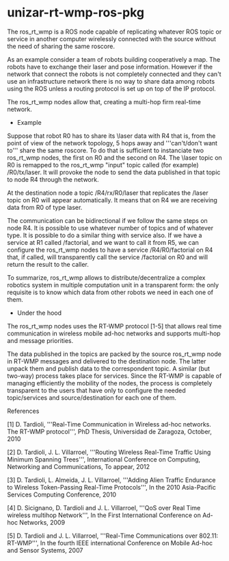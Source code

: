 unizar-rt-wmp-ros-pkg
=====================

The ros_rt_wmp is a ROS node capable of replicating whatever ROS topic or service in another computer wirelessly connected with the source without the need of sharing the same roscore.

As an example consider a team of robots building cooperatively a map. The robots have to exchange their laser and pose information. However if the network that connect the robots is not completely connected and they can't use an infrastructure network there is no way to share data among robots using the ROS unless a routing protocol is set up on top of the IP protocol.

The ros_rt_wmp nodes allow that, creating a multi-hop firm real-time network.

* Example

Suppose that robot R0 has to share its \laser data with R4 that is, from the point of view of the network topology, 5 hops away and '''can't/don't want to''' share the same roscore. To do that is sufficient to instanciate two ros_rt_wmp nodes, the first on R0 and the second on R4. The \laser topic on R0 is remapped to the ros_rt_wmp "input" topic called (for example) /R0/tx/laser. It will provoke the node to send the data published in that topic to node R4 through the network.

At the destination node a topic /R4/rx/R0/laser that replicates the /laser topic on R0 will appear automatically. It means that on R4 we are receiving data from R0 of type laser.

The communication can be bidirectional if we follow the same steps on node R4. It is possible to use whatever number of topics and of whatever type. It is possible to do a similar thing with service also. If we have a service at R1 called /factorial, and we want to call it from R5, we can configure the ros_rt_wmp nodes to have a service /R4/R0/factorial on R4 that, if called, will transparently call the service /factorial on R0 and will return the result to the caller.

To summarize, ros_rt_wmp allows to distribute/decentralize a complex robotics system in multiple computation unit in a transparent form: the only requisite is to know which data from other robots we need in each one of them.

* Under the hood

The ros_rt_wmp nodes uses the RT-WMP protocol [1-5] that allows real time communication in wireless mobile ad-hoc networks and supports multi-hop and message priorities.

The data published in the topics are packed by the source ros_rt_wmp node in RT-WMP messages and delivered to the destination node. The latter unpack them and publish data to the correspondent topic. A similar (but two-way) process takes place for services. Since the RT-WMP is capable of managing efficiently the mobility of the nodes, the process is completely transparent to the users that have only to configure the needed topic/services and source/destination for each one of them.

References

[1] D. Tardioli, '''Real-Time Communication in Wireless ad-hoc networks. The RT-WMP protocol''', PhD Thesis, Universidad de Zaragoza, October, 2010

[2] D. Tardioli, J. L. Villarroel, '''Routing Wireless Real-Time Traffic Using Minimum Spanning Trees''', International Conference on Computing, Networking and Communications, To appear, 2012

[3] D. Tardioli, L. Almeida, J. L. Villarroel, '''Adding Alien Traffic Endurance to Wireless Token-Passing Real-Time Protocols''', In the 2010 Asia-Pacific Services Computing Conference, 2010

[4] D. Sicignano, D. Tardioli and J. L. Villarroel, '''QoS over Real Time wireless multihop Network''', In the First International Conference on Ad-hoc Networks, 2009

[5] D. Tardioli and J. L. Villarroel, '''Real-Time Communications over 802.11: RT-WMP''', In the fourth IEEE international Conference on Mobile Ad-hoc and Sensor Systems, 2007
